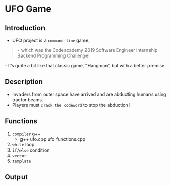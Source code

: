 # UFO Game

## Introduction
- UFO project is a `command-line` game, 
<blockquote> 
<p> - which was the Codeacademy 2019 Software Engineer Internship Backend Programming Challenge! </p>
</blockquote>
- It’s quite a bit like that classic game, “Hangman”, but with a better premise. 

<!-- picture here -->

## Description
- Invaders from outer space have arrived and are abducting humans using tractor beams. 
- Players must `crack the codeword` to stop the abduction!

## Functions
1. `compiler` g++ 
    - g++ ufo.cpp ufo_functions.cpp
2. `while` loop
3. `if/else` condition
4. `vector`
5. `template`

## Output
```

```